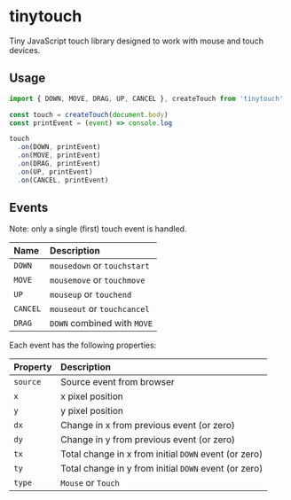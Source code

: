 # tinytouch

Tiny JavaScript touch library designed to work with mouse and touch devices.

## Usage

```js
import { DOWN, MOVE, DRAG, UP, CANCEL }, createTouch from 'tinytouch'

const touch = createTouch(document.body)
const printEvent = (event) => console.log

touch
  .on(DOWN, printEvent)
  .on(MOVE, printEvent)
  .on(DRAG, printEvent)
  .on(UP, printEvent)
  .on(CANCEL, printEvent)
```

## Events

Note: only a single (first) touch event is handled.

| Name     | Description                 |
|:---------|:----------------------------|
| `DOWN`   | `mousedown` or `touchstart` |
| `MOVE`   | `mousemove` or `touchmove`  |
| `UP`     | `mouseup` or `touchend`     |
| `CANCEL` | `mouseout` or `touchcancel` |
| `DRAG`   | `DOWN` combined with `MOVE` |

Each event has the following properties:

| Property | Description                                           |
|:---------|:------------------------------------------------------|
| `source` | Source event from browser                             |
| `x`      | x pixel position                                      |
| `y`      | y pixel position                                      |
| `dx`     | Change in x from previous event (or zero)             |
| `dy`     | Change in y from previous event (or zero)             |
| `tx`     | Total change in x from initial `DOWN` event (or zero) |
| `ty`     | Total change in y from initial `DOWN` event (or zero) |
| `type`   | `Mouse` or `Touch`                                    |
